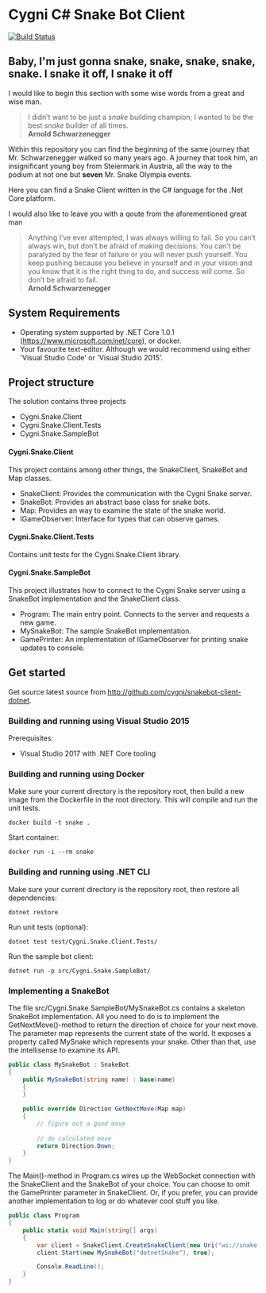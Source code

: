 # Cygni C# Snake Bot Client

[![Build Status](http://jenkins.snake.cygni.se/buildStatus/icon?job=snakebot-client-dotnet)](http://jenkins.snake.cygni.se/job/snakebot-client-dotnet/)

## Baby, I'm just gonna snake, snake, snake, snake, snake. I snake it off, I snake it off

I would like to begin this section with some wise words from a great and wise man.

> I didn’t want to be just a *snake* building champion; I wanted to be the best *snake* builder of all times. <br /> **Arnold Schwarzenegger**

Within this repository you can find the beginning of the same journey that Mr. Schwarzenegger walked so many years ago. 
A journey that took him, an insignificant young boy from Steiermark in Austria, all the way to the podium at not one but **seven** Mr. Snake Olympia events.

Here you can find a Snake Client written in the C# language for the .Net Core platform.

I would also like to leave you with a qoute from the aforementioned great man

> Anything I’ve ever attempted, I was always willing to fail. So you can’t always win, but don’t be afraid of making decisions. You can’t be paralyzed by the fear of failure or you will never push yourself. You keep pushing because you believe in yourself and in your vision and you know that it is the right thing to do, and success will come. So don’t be afraid to fail. <br /> **Arnold Schwarzenegger**

## System Requirements
- Operating system supported by .NET Core 1.0.1 (https://www.microsoft.com/net/core), or docker.
- Your favourite text-editor. Although we would recommend using either 'Visual Studio Code' or 'Visual Studio 2015'.

## Project structure
The solution contains three projects
- Cygni.Snake.Client
- Cygni.Snake.Client.Tests
- Cygni.Snake.SampleBot

#### Cygni.Snake.Client
This project contains among other things, the SnakeClient, SnakeBot and Map classes.

- SnakeClient: Provides the communication with the Cygni Snake server.
- SnakeBot: Provides an abstract base class for snake bots.
- Map: Provides an way to examine the state of the snake world.
- IGameObserver: Interface for types that can observe games.

#### Cygni.Snake.Client.Tests
Contains unit tests for the Cygni.Snake.Client library.

#### Cygni.Snake.SampleBot
This project illustrates how to connect to the Cygni Snake server using a SnakeBot implementation and the SnakeClient class.

- Program: The main entry point. Connects to the server and requests a new game.
- MySnakeBot: The sample SnakeBot implementation.
- GamePrinter: An implementation of IGameObserver for printing snake updates to console.

## Get started
Get source latest source from http://github.com/cygni/snakebot-client-dotnet.

### Building and running using Visual Studio 2015
Prerequisites:
- Visual Studio 2017 with .NET Core tooling

### Building and running using Docker
Make sure your current directory is the repository root, then build a new image from the Dockerfile in the root directory. This will compile and run the unit tests.

    docker build -t snake .

Start container:
    
    docker run -i --rm snake

### Building and running using .NET CLI
Make sure your current directory is the repository root, then restore all dependencies:

    dotnet restore
    
Run unit tests (optional):

    dotnet test test/Cygni.Snake.Client.Tests/
    
Run the sample bot client:

    dotnet run -p src/Cygni.Snake.SampleBot/

### Implementing a SnakeBot

The file src/Cygni.Snake.SampleBot/MySnakeBot.cs contains a skeleton SnakeBot implementation. All you need to do is to implement the GetNextMove()-method to return the direction of choice for your next move. The parameter map represents the current state of the world. It exposes a property called MySnake which represents your snake. Other than that, use the intellisense to examine its API.

```csharp
public class MySnakeBot : SnakeBot
{
    public MySnakeBot(string name) : base(name)
    {
    }
    
    public override Direction GetNextMove(Map map)
    {
        // figure out a good move
        
        // do calculated move
        return Direction.Down;
    }
}
```

The Main()-method in Program.cs wires up the WebSocket connection with the SnakeClient and the SnakeBot of your choice. You can choose to omit the GamePrinter parameter in SnakeClient. Or, if you prefer, you can provide another implementation to log or do whatever cool stuff you like.

```csharp
public class Program
{
    public static void Main(string[] args)
    {
        var client = SnakeClient.CreateSnakeClient(new Uri("ws://snake.cygni.se:80/training"), new GamePrinter());
        client.Start(new MySnakeBot("dotnetSnake"), true);

        Console.ReadLine();
    }
}
```
